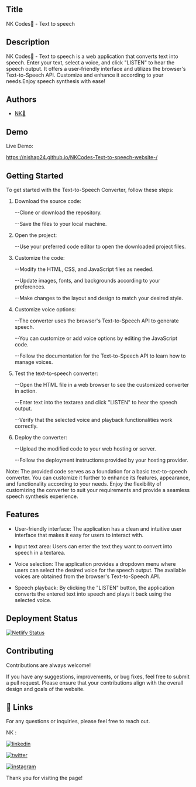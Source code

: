 
## Title

NK Codes💛 - Text to speech
## Description 

NK Codes💛 - Text to speech is a web application that converts text into speech. Enter your text, select a voice, and click "LISTEN" to hear the speech output. It offers a user-friendly interface and utilizes the browser's Text-to-Speech API. Customize and enhance it according to your needs.Enjoy speech synthesis with ease!




## Authors

- [NK💛](https://www.github.com/nishap24) 


## Demo

Live Demo:

 https://nishap24.github.io/NKCodes-Text-to-speech-website-/   
## Getting Started

To get started with the Text-to-Speech Converter, follow these steps:

1. Download the source code:

    
    --Clone or download the repository.
    
    --Save the files to your local machine.

2. Open the project:

    
    --Use your preferred code editor to open the downloaded project files.

3. Customize the code:

    
    --Modify the HTML, CSS, and JavaScript files as needed.
    
    --Update images, fonts, and backgrounds according to your preferences.
    
    --Make changes to the layout and design to match your desired style.

4. Customize voice options:

    
    --The converter uses the browser's Text-to-Speech API to generate speech.
    
    --You can customize or add voice options by editing the JavaScript code.
    
    --Follow the documentation for the Text-to-Speech API to learn how to manage voices.

5. Test the text-to-speech converter:

    
    --Open the HTML file in a web browser to see the customized converter in action.
    
    --Enter text into the textarea and click "LISTEN" to hear the speech output.
    
    --Verify that the selected voice and playback functionalities work correctly.

6. Deploy the converter:

    
    --Upload the modified code to your web hosting or server.
    
    --Follow the deployment instructions provided by your hosting provider.

Note: The provided code serves as a foundation for a basic text-to-speech converter. You can customize it further to enhance its features, appearance, and functionality according to your needs. Enjoy the flexibility of customizing the converter to suit your requirements and provide a seamless speech synthesis experience.
## Features


- User-friendly interface: The application has a clean and intuitive user interface that makes it easy for users to interact with.

- Input text area: Users can enter the text they want to convert into speech in a textarea.

- Voice selection: The application provides a dropdown menu where users can select the desired voice for the speech output. The available voices are obtained from the browser's Text-to-Speech API.

- Speech playback: By clicking the "LISTEN" button, the application converts the entered text into speech and plays it back using the selected voice.


## Deployment Status

[![Netlify Status](https://api.netlify.com/api/v1/badges/aa5dcea8-624e-4dcd-8e8c-c8b33dccff29/deploy-status)](https://app.netlify.com/sites/kanasu-text-to-speech-website/deploys)


## Contributing

Contributions are always welcome!

If you have any suggestions, improvements, or bug fixes, feel free to submit a pull request. Please ensure that your contributions align with the overall design and goals of the website. 


## 🔗 Links

For any questions or inquiries, please feel free to reach out. 

NK :

[![linkedin](https://img.shields.io/badge/linkedin-0A66C2?style=for-the-badge&logo=linkedin&logoColor=white)](https://www.linkedin.com/in/-nisha-p/)


[![twitter](https://img.shields.io/badge/twitter-1DA1F2?style=for-the-badge&logo=twitter&logoColor=white)](https://twitter.com/nishap24)

[![instagram](https://img.shields.io/badge/instagram-E4405F?style=for-the-badge&logo=instagram&logoColor=white)](https://instagram.com/_nisha_2407_)


Thank you for visiting the page!
